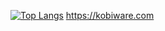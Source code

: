 [![Top Langs](https://github-readme-stats.vercel.app/api/top-langs/?username=KobiSteve07&theme=dark)](https://github.com/KobiSteve07/github-readme-stats)
https://kobiware.com